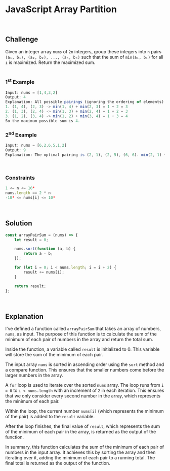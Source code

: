 # JavaScript Array Partition
<br/>

## Challenge
Given an integer array `nums` of `2n` integers, group these integers into `n` pairs `(a₁, b₁), (a₂, b₂), ..., (aₙ, bₙ)` such that the sum of `min(aᵢ, bᵢ)` for all `i` is maximized. Return the maximized sum.
<br/>
<br/>

### 1<sup>st</sup> Example

```JavaScript
Input: nums = [1,4,3,2]
Output: 4
Explanation: All possible pairings (ignoring the ordering of elements) are:
1. (1, 4), (2, 3) -> min(1, 4) + min(2, 3) = 1 + 2 = 3
2. (1, 3), (2, 4) -> min(1, 3) + min(2, 4) = 1 + 2 = 3
3. (1, 2), (3, 4) -> min(1, 2) + min(3, 4) = 1 + 3 = 4
So the maximum possible sum is 4.
```

### 2<sup>nd</sup> Example

```JavaScript
Input: nums = [6,2,6,5,1,2]
Output: 9
Explanation: The optimal pairing is (2, 1), (2, 5), (6, 6). min(2, 1) + min(2, 5) + min(6, 6) = 1 + 2 + 6 = 9
```

<br/>

### Constraints

```JavaScript
1 <= n <= 10⁴
nums.length == 2 * n
-10⁴ <= nums[i] <= 10⁴
```

<br/>

## Solution

```JavaScript
const arrayPairSum = (nums) => {
    let result = 0;

    nums.sort(function (a, b) {
        return a - b;
    });

    for (let i = 0; i < nums.length; i = i + 2) {
        result += nums[i];
    }

    return result;
};
```

<br/>

## Explanation

I've defined a function called `arrayPairSum` that takes an array of numbers, `nums`, as input. The purpose of this function is to calculate the sum of the minimum of each pair of numbers in the array and return the total sum.
<br/>

Inside the function, a variable called `result` is initialized to 0. This variable will store the sum of the minimum of each pair.
<br/>

The input array `nums` is sorted in ascending order using the `sort` method and a compare function. This ensures that the smaller numbers come before the larger numbers in the array.
<br/>

A `for` loop is used to iterate over the sorted `nums` array. The loop runs from `i = 0` to `i < nums.length` with an increment of `2` in each iteration. This ensures that we only consider every second number in the array, which represents the minimum of each pair.
<br/>

Within the loop, the current number `nums[i]` (which represents the minimum of the pair) is added to the `result` variable.
<br/>

After the loop finishes, the final value of `result`, which represents the sum of the minimum of each pair in the array, is returned as the output of the function.
<br/>

In summary, this function calculates the sum of the minimum of each pair of numbers in the input array. It achieves this by sorting the array and then iterating over it, adding the minimum of each pair to a running total. The final total is returned as the output of the function.
<br/>
<br/>